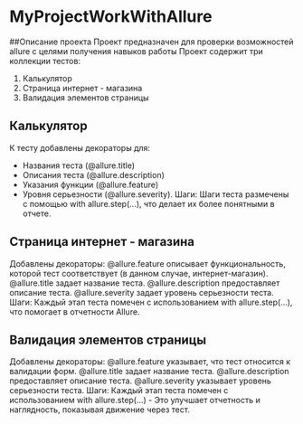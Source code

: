# MyProjectWorkWithAllure
##Описание проекта
Проект предназначен для проверки возможностей allure с целями получения навыков работы 
Проект содержит три коллекции тестов:
1) Калькулятор
2) Страница интернет - магазина
3) Валидация элементов страницы
## Калькулятор
К тесту добавлены декораторы для:
   - Названия теста (@allure.title)
   - Описания теста (@allure.description)
   - Указания функции (@allure.feature)
   - Уровня серьезности (@allure.severity).
 Шаги: Шаги теста размечены с помощью with allure.step(...), что делает их более понятными в отчете.
## Cтраница интернет - магазина 
 Добавлены декораторы:
@allure.feature
описывает функциональность, которой тест соответствует (в данном случае, интернет-магазин).
@allure.title
задает название теста.
@allure.description
предоставляет описание теста.
@allure.severity
задает уровень серьезности теста.
Шаги:
Каждый этап теста помечен с использованием
with allure.step(...), что помогает в отчетности Allure.
## Валидация элементов страницы
Добавлены декораторы:
@allure.feature
указывает, что тест относится к валидации форм.
@allure.title
задает название теста.
@allure.description
предоставляет описание теста.
@allure.severity
указывает уровень серьезности теста.
Шаги:
Каждый этап теста помечен с использованием
with allure.step(...) - Это улучшает отчетность и наглядность, показывая движение через тест.
